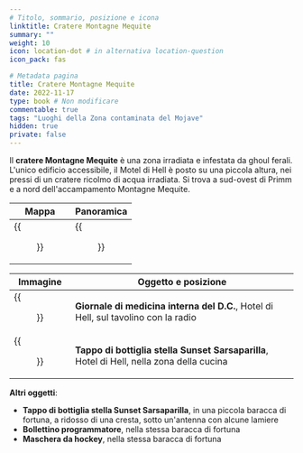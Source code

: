 ```yaml
---
# Titolo, sommario, posizione e icona
linktitle: Cratere Montagne Mequite
summary: ""
weight: 10
icon: location-dot # in alternativa location-question
icon_pack: fas

# Metadata pagina
title: Cratere Montagne Mequite
date: 2022-11-17
type: book # Non modificare
commentable: true
tags: "Luoghi della Zona contaminata del Mojave"
hidden: true
private: false
---
```


<div class="fnv">

Il **cratere Montagne Mequite** è una zona irradiata e infestata da ghoul ferali. L'unico edificio accessibile, il Motel di Hell è posto su una piccola altura, nei pressi di un cratere ricolmo di acqua irradiata. Si trova a sud-ovest di Primm e a nord dell'accampamento Montagne Mequite.

| Mappa                                   | Panoramica                          |
| --------------------------------------- | ----------------------------------- |
| {{<figure src="fnv/Mesquite_Mountains_Crater_loc.webp">}} | {{<figure src="fnv/Mesquite_Mountains_Crater.webp">}} |

| Immagine                                        | Oggetto e posizione                                                                       |
| ----------------------------------------------- | ----------------------------------------------------------------------------------------- |
| {{<figure src="fnv/HellsmotelDCjournalofinternalmedicine.webp">}} | **Giornale di medicina interna del D.C.**, Hotel di Hell, sul tavolino con la radio       |
| {{<figure src="fnv/FNV_Hells_Motel_2.webp">}}                     | **Tappo di bottiglia stella Sunset Sarsaparilla**, Hotel di Hell, nella zona della cucina |

**Altri oggetti**:
- **Tappo di bottiglia stella Sunset Sarsaparilla**, in una piccola baracca di fortuna, a ridosso di una cresta, sotto un'antenna con alcune lamiere  
- **Bollettino programmatore**, nella stessa baracca di fortuna  
- **Maschera da hockey**, nella stessa baracca di fortuna

</div>


